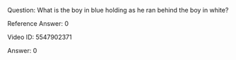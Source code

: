 Question: What is the boy in blue holding as he ran behind the boy in white?

Reference Answer: 0

Video ID: 5547902371

Answer: 0


